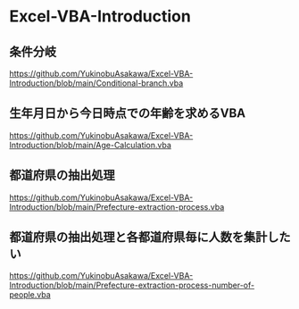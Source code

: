# Excel-VBA-Introduction

## 条件分岐
https://github.com/YukinobuAsakawa/Excel-VBA-Introduction/blob/main/Conditional-branch.vba

## 生年月日から今日時点での年齢を求めるVBA
https://github.com/YukinobuAsakawa/Excel-VBA-Introduction/blob/main/Age-Calculation.vba

## 都道府県の抽出処理
https://github.com/YukinobuAsakawa/Excel-VBA-Introduction/blob/main/Prefecture-extraction-process.vba


## 都道府県の抽出処理と各都道府県毎に人数を集計したい
https://github.com/YukinobuAsakawa/Excel-VBA-Introduction/blob/main/Prefecture-extraction-process-number-of-people.vba

